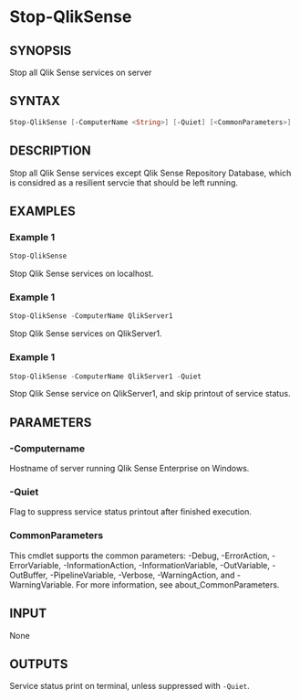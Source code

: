 # Stop-QlikSense

## SYNOPSIS

Stop all Qlik Sense services on server

## SYNTAX

``` powershell 
Stop-QlikSense [-ComputerName <String>] [-Quiet] [<CommonParameters>]
```

## DESCRIPTION

Stop all Qlik Sense services except Qlik Sense Repository Database, which is considred as a resilient servcie that should be left running.

## EXAMPLES

### Example 1

``` powershell
Stop-QlikSense 
```
Stop Qlik Sense services on localhost.

### Example 1

``` powershell
Stop-QlikSense -ComputerName QlikServer1
```
Stop Qlik Sense services on QlikServer1. 

### Example 1

``` powershell
Stop-QlikSense -ComputerName QlikServer1 -Quiet
```
Stop Qlik Sense service on QlikServer1, and skip printout of service status.

## PARAMETERS 

### -Computername

Hostname of server running Qlik Sense Enterprise on Windows. 

### -Quiet

Flag to suppress service status printout after finished execution.

### CommonParameters

This cmdlet supports the common parameters: -Debug, -ErrorAction, -ErrorVariable, -InformationAction, -InformationVariable, -OutVariable, -OutBuffer, -PipelineVariable, -Verbose, -WarningAction, and -WarningVariable. For more information, see about_CommonParameters.

## INPUT 

None

## OUTPUTS

Service status print on terminal, unless suppressed with `-Quiet`.

<!-- 
## NOTES

## RELATED LINKS
-->